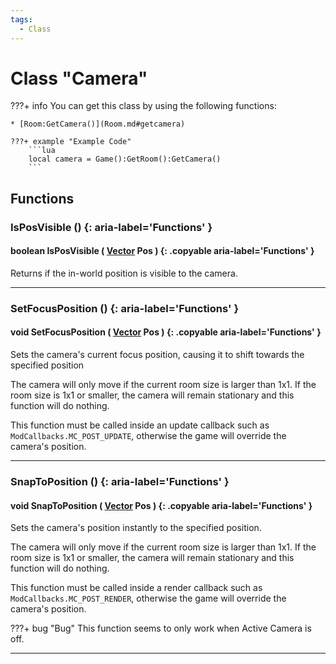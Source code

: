 ```yaml
---
tags:
  - Class
---
```

# Class "Camera"

???+ info
    You can get this class by using the following functions:

    * [Room:GetCamera()](Room.md#getcamera)

    ???+ example "Example Code"
        ```lua
        local camera = Game():GetRoom():GetCamera()
        ```
        
## Functions

### IsPosVisible () {: aria-label='Functions' }
#### boolean IsPosVisible ( [Vector](Vector.md) Pos ) {: .copyable aria-label='Functions' }
Returns if the in-world position is visible to the camera.

___
### SetFocusPosition () {: aria-label='Functions' }
#### void SetFocusPosition ( [Vector](Vector.md) Pos ) {: .copyable aria-label='Functions' }
Sets the camera's current focus position, causing it to shift towards the specified position

The camera will only move if the current room size is larger than 1x1. If the room size is 1x1 or smaller, the camera will remain stationary and this function will do nothing. 

This function must be called inside an update callback such as `ModCallbacks.MC_POST_UPDATE`, otherwise the game will override the camera's position.

___
### SnapToPosition () {: aria-label='Functions' }
#### void SnapToPosition ( [Vector](Vector.md) Pos ) {: .copyable aria-label='Functions' }
Sets the camera's position instantly to the specified position.

The camera will only move if the current room size is larger than 1x1. If the room size is 1x1 or smaller, the camera will remain stationary and this function will do nothing.

This function must be called inside a render callback such as `ModCallbacks.MC_POST_RENDER`, otherwise the game will override the camera's position.

???+ bug "Bug"
	This function seems to only work when Active Camera is off.

___
